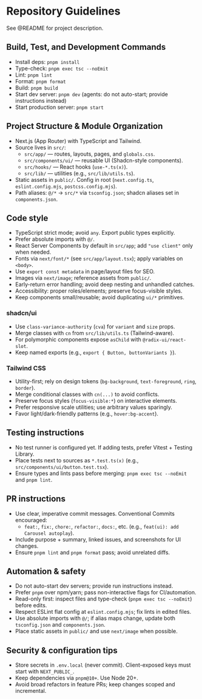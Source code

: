 # Repository Guidelines

See @README for project description.

## Build, Test, and Development Commands

- Install deps: `pnpm install`
- Type-check: `pnpm exec tsc --noEmit`
- Lint: `pnpm lint`
- Format: `pnpm format`
- Build: `pnpm build`
- Start dev server: `pnpm dev` (agents: do not auto-start; provide instructions instead)
- Start production server: `pnpm start`

## Project Structure & Module Organization

- Next.js (App Router) with TypeScript and Tailwind.
- Source lives in `src/`:
  - `src/app/` — routes, layouts, pages, and `globals.css`.
  - `src/components/ui/` — reusable UI (Shadcn-style components).
  - `src/hooks/` — React hooks (`use-*.ts(x)`).
  - `src/lib/` — utilities (e.g., `src/lib/utils.ts`).
- Static assets in `public/`. Config in root (`next.config.ts`, `eslint.config.mjs`, `postcss.config.mjs`).
- Path aliases: `@/*` → `src/*` via `tsconfig.json`; shadcn aliases set in `components.json`.

## Code style

- TypeScript strict mode; avoid `any`. Export public types explicitly.
- Prefer absolute imports with `@/`.
- React Server Components by default in `src/app`; add `"use client"` only when needed.
- Fonts via `next/font/*` (see `src/app/layout.tsx`); apply variables on `<body>`.
- Use `export const metadata` in page/layout files for SEO.
- Images via `next/image`; reference assets from `public/`.
- Early-return error handling; avoid deep nesting and unhandled catches.
- Accessibility: proper roles/elements; preserve focus-visible styles.
- Keep components small/reusable; avoid duplicating `ui/*` primitives.

### shadcn/ui

- Use `class-variance-authority` (`cva`) for `variant` and `size` props.
- Merge classes with `cn` from `src/lib/utils.ts` (Tailwind-aware).
- For polymorphic components expose `asChild` with `@radix-ui/react-slot`.
- Keep named exports (e.g., `export { Button, buttonVariants }`).

### Tailwind CSS

- Utility-first; rely on design tokens (`bg-background`, `text-foreground`, `ring`, `border`).
- Merge conditional classes with `cn(...)` to avoid conflicts.
- Preserve focus styles (`focus-visible:*`) on interactive elements.
- Prefer responsive scale utilities; use arbitrary values sparingly.
- Favor light/dark-friendly patterns (e.g., `hover:bg-accent`).

## Testing instructions

- No test runner is configured yet. If adding tests, prefer Vitest + Testing Library.
- Place tests next to sources as `*.test.ts(x)` (e.g., `src/components/ui/button.test.tsx`).
- Ensure types and lints pass before merging: `pnpm exec tsc --noEmit` and `pnpm lint`.

## PR instructions

- Use clear, imperative commit messages. Conventional Commits encouraged:
  - `feat:`, `fix:`, `chore:`, `refactor:`, `docs:`, etc. (e.g., `feat(ui): add Carousel autoplay`).
- Include purpose + summary, linked issues, and screenshots for UI changes.
- Ensure `pnpm lint` and `pnpm format` pass; avoid unrelated diffs.

## Automation & safety

- Do not auto-start dev servers; provide run instructions instead.
- Prefer `pnpm` over npm/yarn; pass non-interactive flags for CI/automation.
- Read-only first: inspect files and type-check (`pnpm exec tsc --noEmit`) before edits.
- Respect ESLint flat config at `eslint.config.mjs`; fix lints in edited files.
- Use absolute imports with `@/`; if alias maps change, update both `tsconfig.json` and `components.json`.
- Place static assets in `public/` and use `next/image` when possible.

## Security & configuration tips

- Store secrets in `.env.local` (never commit). Client-exposed keys must start with `NEXT_PUBLIC_`.
- Keep dependencies via `pnpm@10+`. Use Node 20+.
- Avoid broad refactors in feature PRs; keep changes scoped and incremental.

